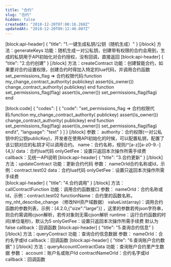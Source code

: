 ```yaml
---
title: "合约"
slug: "合约"
hidden: false
createdAt: "2018-12-20T07:00:16.268Z"
updatedAt: "2018-12-20T09:12:40.007Z"
---
```

[block:api-header]
{
  "title": "1.一键生成私钥/公钥（随机生成）"
}
[/block]
方法：generateKeys
功能：随机生成一对公私钥，创建带有权限的合约会用到，生成的私钥用于API初始化对合约授权，没有回调，直接返回
[block:api-header]
{
  "title": "2.合约创建"
}
[/block]
方法：createContract
功能：创建智能合约，如果要对合约设置权限，创建合约时得加入特定的lua代码，并调用合约函数set_permissions_flag => 合约权限代码:function my_change_contract_authority( publickey) assert(is_owner()) change_contract_authority( publickey) end function set_permissions_flag(flag) assert(is_owner()) set_permissions_flag(flag) end	


[block:code]
{
  "codes": [
    {
      "code": "set_permissions_flag => 合约权限代码:function my_change_contract_authority( publickey) assert(is_owner()) change_contract_authority( publickey) end function set_permissions_flag(flag) assert(is_owner()) set_permissions_flag(flag) end\t",
      "language": "text"
    }
  ]
}
[/block]
参数：
authority：合约权限(一对公私钥中的公钥publicKey)，开发者在使用API初始化的时候，可以配置私钥，配置了该公钥对应的私钥才可以调用合约。
name：合约名称，规则/^[a-z][a-z0-9\.-]{4,}/
data：合约lua代码
onlyGetFee：设置只返回本次操作所需手续费	
callback：见统一API说明
[block:api-header]
{
  "title": "3.合约更新"
}
[/block]
方法：updateContract
功能：更新合约代码
参数：
nameOrId合约名称或Id，示例：contract.test02
data：合约lua代码
onlyGetFee：设置只返回本次操作所需手续费	
[block:api-header]
{
  "title": "4.合约调用"
}
[/block]
方法：callContractFunction
功能：调用合约函数接口	
参数：
nameOrId：合约名称或Id，示例：contract.test02
functionName：合约里的函数名称，my_nht_describe_change （修改NH资产域数据）
valueList(array)：调用合约函数的参数列表，示例：[4.2.0,{"size":"large"}] ，这里的参数若传json字符串，则合约需调用cjson解析，若传对象则无需cjson解析
runtime：运行合约函数的时间(单位毫秒)，默认为5
onlyGetFee：设置只返回本次操作所需手续费	默认为false
callback：回调函数
[block:api-header]
{
  "title": "5.查询合约信息"
}
[/block]
方法：queryContract
功能：查询合约信息数据
参数：
nameOrId：合约名字或Id
callback：回调函数
[block:api-header]
{
  "title": "6.查询账户合约数据"
}
[/block]
方法：queryAccountContractData
功能：查询账户合约里产生数据
参数：
account：账户名或账户Id
contractNameOrId：合约名字或Id
callback：回调函数